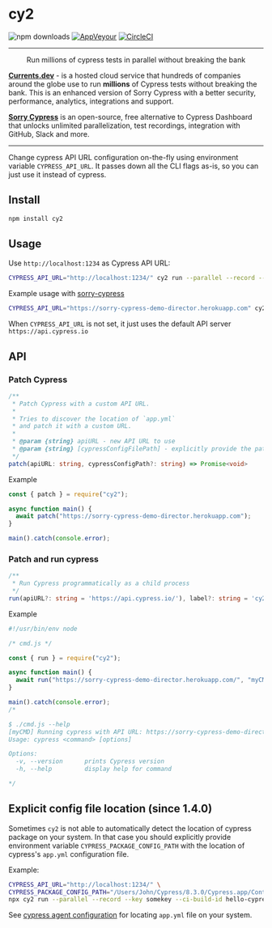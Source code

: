 # cy2

![npm downloads](https://img.shields.io/npm/dw/cy2?style=flat)
[![AppVeyour](https://ci.appveyor.com/api/projects/status/8i4xhejvla6rhc3m/branch/master?svg=true)](https://ci.appveyor.com/project/agoldis/cy2/branch/master) [![CircleCI](https://circleci.com/gh/sorry-cypress/cy2/tree/master.svg?style=shield)](https://circleci.com/gh/sorry-cypress/cy2/tree/master)

---

<p align="center">
Run millions of cypress tests in parallel without breaking the bank
</p>

**[Currents.dev](https://currents.dev/?utm_source=cy2)** - is a hosted cloud service that hundreds of companies around the globe use to run **millions** of Cypress tests without breaking the bank. This is an enhanced version of Sorry Cypress with a better security, performance, analytics, integrations and support.

**[Sorry Cypress](https://sorry-cypress.dev/?utm_source=cy2)** is an open-source, free alternative to Cypress Dashboard that unlocks unlimited parallelization, test recordings, integration with GitHub, Slack and more.

---

Change cypress API URL configuration on-the-fly using environment variable `CYPRESS_API_URL`. It passes down all the CLI flags as-is, so you can just use it instead of cypress.

## Install

```sh
npm install cy2
```

## Usage

Use `http://localhost:1234` as Cypress API URL:

```sh
CYPRESS_API_URL="http://localhost:1234/" cy2 run --parallel --record --key somekey --ci-build-id hello-cypress
```

Example usage with [sorry-cypress](https://sorry-cypress.dev)

```sh
CYPRESS_API_URL="https://sorry-cypress-demo-director.herokuapp.com" cy2 run  --parallel --record --key somekey --ci-build-id hello-cypress
```

When `CYPRESS_API_URL` is not set, it just uses the default API server `https://api.cypress.io`

## API

### Patch Cypress

```ts
/**
 * Patch Cypress with a custom API URL.
 *
 * Tries to discover the location of `app.yml`
 * and patch it with a custom URL.
 *
 * @param {string} apiURL - new API URL to use
 * @param {string} [cypressConfigFilePath] - explicitly provide the path to Cypress app.yml and disable auto-discovery
 */
patch(apiURL: string, cypressConfigPath?: string) => Promise<void>
```

Example

```js
const { patch } = require("cy2");

async function main() {
  await patch("https://sorry-cypress-demo-director.herokuapp.com");
}

main().catch(console.error);
```

### Patch and run cypress

```ts
/**
 * Run Cypress programmatically as a child process
 */
run(apiURL?: string = 'https://api.cypress.io/'), label?: string = 'cy2')=> Promise<void>
```

Example

```js
#!/usr/bin/env node

/* cmd.js */

const { run } = require("cy2");

async function main() {
  await run("https://sorry-cypress-demo-director.herokuapp.com/", "myCMD");
}

main().catch(console.error);
/*

$ ./cmd.js --help
[myCMD] Running cypress with API URL: https://sorry-cypress-demo-director.herokuapp.com/
Usage: cypress <command> [options]

Options:
  -v, --version      prints Cypress version
  -h, --help         display help for command

*/
```

## Explicit config file location (since 1.4.0)

Sometimes `cy2` is not able to automatically detect the location of cypress package on your system. In that case you should explicitly provide environment variable `CYPRESS_PACKAGE_CONFIG_PATH` with the location of cypress's `app.yml` configuration file.

Example:

```sh
CYPRESS_API_URL="http://localhost:1234/" \
CYPRESS_PACKAGE_CONFIG_PATH="/Users/John/Cypress/8.3.0/Cypress.app/Contents/Resources/app/packages/server/config/app.yml" \
npx cy2 run --parallel --record --key somekey --ci-build-id hello-cypress
```

See [cypress agent configuration](https://docs.sorry-cypress.dev/cypress-agent/configuring-cypress-agent) for locating `app.yml` file on your system.
